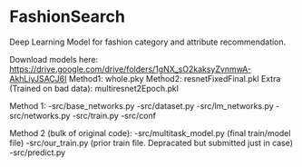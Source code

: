 # FashionSearch
Deep Learning Model for fashion category and attribute recommendation.

Download models here: https://drive.google.com/drive/folders/1gNX_sO2kaksyZvnmwA-AkhLiyJSACJ6I
Method1: whole.pky 
Method2: resnetFixedFinal.pkl
Extra (Trained on bad data): multiresnet2Epoch.pkl

Method 1:
-src/base_networks.py
-src/dataset.py
-src/lm_networks.py
-src/networks.py
-src/train.py
-src/conf

Method 2 (bulk of original code):
-src/multitask_model.py (final train/model file)
-src/our_train.py (prior train file. Depracated but submitted just in case)
-src/predict.py
